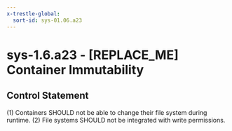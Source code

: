 ```yaml
---
x-trestle-global:
  sort-id: sys-01.06.a23
---
```


# sys-1.6.a23 - \[REPLACE_ME\] Container Immutability

## Control Statement

(1) Containers SHOULD not be able to change their file system during runtime. (2) File systems SHOULD not be integrated with write permissions.
